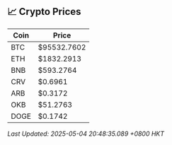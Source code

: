 ## 📈 Crypto Prices

| Coin | Price |
| ---- | ----- |
| BTC | $95532.7602 |
| ETH | $1832.2913 |
| BNB | $593.2764 |
| CRV | $0.6961 |
| ARB | $0.3172 |
| OKB | $51.2763 |
| DOGE | $0.1742 |

_Last Updated: 2025-05-04 20:48:35.089 +0800 HKT_